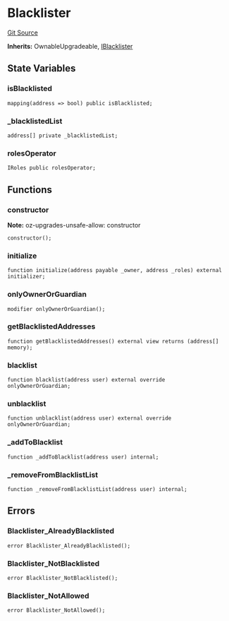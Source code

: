 # Blacklister
[Git Source](https://github.com/malda-protocol/malda-lending/blob/ae9b756ce0322e339daafd68cf97592f5de2033d/src\blacklister\Blacklister.sol)

**Inherits:**
OwnableUpgradeable, [IBlacklister](/src\interfaces\IBlacklister.sol\interface.IBlacklister.md)


## State Variables
### isBlacklisted

```solidity
mapping(address => bool) public isBlacklisted;
```


### _blacklistedList

```solidity
address[] private _blacklistedList;
```


### rolesOperator

```solidity
IRoles public rolesOperator;
```


## Functions
### constructor

**Note:**
oz-upgrades-unsafe-allow: constructor


```solidity
constructor();
```

### initialize


```solidity
function initialize(address payable _owner, address _roles) external initializer;
```

### onlyOwnerOrGuardian


```solidity
modifier onlyOwnerOrGuardian();
```

### getBlacklistedAddresses


```solidity
function getBlacklistedAddresses() external view returns (address[] memory);
```

### blacklist


```solidity
function blacklist(address user) external override onlyOwnerOrGuardian;
```

### unblacklist


```solidity
function unblacklist(address user) external override onlyOwnerOrGuardian;
```

### _addToBlacklist


```solidity
function _addToBlacklist(address user) internal;
```

### _removeFromBlacklistList


```solidity
function _removeFromBlacklistList(address user) internal;
```

## Errors
### Blacklister_AlreadyBlacklisted

```solidity
error Blacklister_AlreadyBlacklisted();
```

### Blacklister_NotBlacklisted

```solidity
error Blacklister_NotBlacklisted();
```

### Blacklister_NotAllowed

```solidity
error Blacklister_NotAllowed();
```

